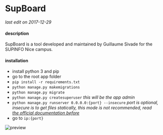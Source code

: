 # SupBoard
*last edit on 2017-12-29*

#### description

SupBoard is a tool developed and maintained by Guillaume Sivade for the SUPINFO Nice campus.

#### installation

* install python 3 and pip
* go to the root app folder
* ``` pip install -r requirements.txt ```
* ``` python manage.py makemigrations ```
* ``` python manage.py migrate ```
* ``` python manage.py createsuperuser ``` *this will be the app admin*
* ``` python manage.py runserver 0.0.0.0:{port} --insecure ``` *port is optional, insecure is to get files statically, this mode is not recommended, read [the official documentation before](https://docs.djangoproject.com/en/1.11/howto/static-files/)*
* go to ``` ip:{port} ```

![preview](https://i.imgur.com/Q22q2HV.png)
